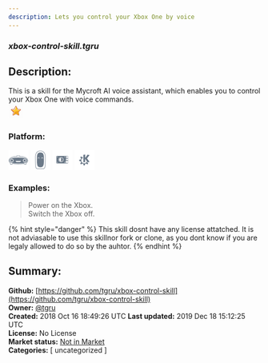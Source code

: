```yaml
---
description: Lets you control your Xbox One by voice
---
```


### _xbox-control-skill.tgru_  
## Description:  
This is a skill for the Mycroft AI voice assistant, which enables you to control your Xbox One with voice commands.  
![](../.gitbook/assets/star.png)  
### Platform:  
 ![Mark I](../.gitbook/assets/mark-1-icon.png)  ![Mark II](../.gitbook/assets/mark-2-icon.png)  ![Picroft](../.gitbook/assets/picroft-icon.png)  ![plasmoid](../.gitbook/assets/kde.png)   
### Examples:  
> Power on the Xbox.  
> Switch the Xbox off.  
  
{% hint style="danger" %}
This skill dosnt have any license attatched. It is not adviasable to use this skillnor fork or clone, as you dont know if you are legaly allowed to do so by the auhtor.
{% endhint %}
  
## Summary:  
**Github:** [https://github.com/tgru/xbox-control-skill](https://github.com/tgru/xbox-control-skill)  
**Owner:** [@tgru](https://github.com/tgru)  
**Created:** 2018 Oct 16 18:49:26 UTC  **Last updated:** 2019 Dec 18 15:12:25 UTC  
**License:** No License  
**Market status:** [Not in Market](https://market.mycroft.ai/skill/)  
**Categories:** [ uncategorized ]   
